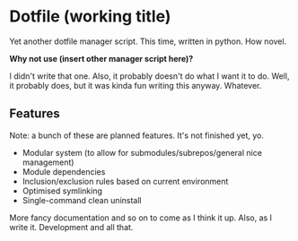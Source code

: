 Dotfile (working title)
=======================

Yet another dotfile manager script. This time, written in python. How novel.

**Why not use (insert other manager script here)?**

I didn't write that one. Also, it probably doesn't do what I want it to do. Well, it probably does, but it was kinda fun writing this anyway. Whatever.

Features
--------

Note: a bunch of these are planned features. It's not finished yet, yo.

* Modular system (to allow for submodules/subrepos/general nice management)
* Module dependencies
* Inclusion/exclusion rules based on current environment
* Optimised symlinking
* Single-command clean uninstall

More fancy documentation and so on to come as I think it up. Also, as I write it. Development and all that.
